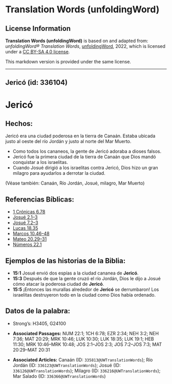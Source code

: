 # Translation Words (unfoldingWord)

## License Information

**Translation Words (unfoldingWord)** is based on and adapted from: _unfoldingWord® Translation Words_, [unfoldingWord](https://unfoldingword.org/utw), 2022, which is licensed under a [CC BY-SA 4.0 license](https://creativecommons.org/licenses/by-sa/4.0/legalcode.en).

This markdown version is provided under the same license.



--------------------------------

## Jericó (id: 336104)

Jericó
======

Hechos:
-------

Jericó era una ciudad poderosa en la tierra de Canaán. Estaba ubicada justo al oeste del río Jordán y justo al norte del Mar Muerto.

* Como todos los cananeos, la gente de Jericó adoraba a dioses falsos.
* Jericó fue la primera ciudad de la tierra de Canaán que Dios mandó conquistar a los israelitas.
* Cuando Josué dirigió a los israelitas contra Jericó, Dios hizo un gran milagro para ayudarlos a derrotar la ciudad.

(Véase también: Canaán, Río Jordán, Josué, milagro, Mar Muerto)

Referencias Bíblicas:
---------------------

* [1 Crónicas 6\.78](https://ref.ly/1Chr6:78)
* [Josué 2\.1–3](https://ref.ly/Josh2:1-Josh2:3)
* [Josué 7\.2–3](https://ref.ly/Josh7:2-Josh7:3)
* [Lucas 18\.35](https://ref.ly/Luke18:35)
* [Marcos 10\.46–48](https://ref.ly/Mark10:46-Mark10:48)
* [Mateo 20\.29–31](https://ref.ly/Matt20:29-Matt20:31)
* [Números 22\.1](https://ref.ly/Num22:1)

Ejemplos de las historias de la Biblia:
---------------------------------------

* **15:1** Josué envió dos espías a la ciudad cananea de **Jericó**.
* **15:3** Después de que la gente cruzó el río Jordán, Dios le dijo a Josué cómo atacar la poderosa ciudad de **Jericó**.
* **15:5** ¡Entonces las murallas alrededor de **Jericó** se derrumbaron! Los israelitas destruyeron todo en la ciudad como Dios había ordenado.

Datos de la palabra:
--------------------

* Strong’s: H3405, G24100

* **Associated Passages:** NUM 22:1; 1CH 6:78; EZR 2:34; NEH 3:2; NEH 7:36; MAT 20:29; MRK 10:46; LUK 10:30; LUK 18:35; LUK 19:1; HEB 11:30; MRK 10:46–MRK 10:48; JOS 2:1–JOS 2:3; JOS 7:2–JOS 7:3; MAT 20:29–MAT 20:31
* **Associated Articles:** Canaán (ID: `335813@UWTranslationWords`); Río Jordán (ID: `336123@UWTranslationWords`); Josué (ID: `336126@UWTranslationWords`); Milagro (ID: `336216@UWTranslationWords`); Mar Salado (ID: `336366@UWTranslationWords`)


